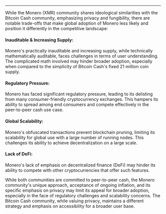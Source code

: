 ---
While the Monero (XMR) community shares ideological similarities with the Bitcoin Cash community, emphasizing privacy and fungibility, there are notable trade-offs that make global adoption of Monero less likely and position it differently in the competitive landscape:

#### Inauditable & Increasing Supply:

Monero's practically inauditable and increasing supply, while technically mathematically auditable, faces challenges in terms of user understanding. The complicated math involved may hinder broader adoption, especially when compared to the simplicity of Bitcoin Cash's fixed 21 million coin supply.

#### Regulatory Pressure:

Monero has faced significant regulatory pressure, leading to its delisting from many consumer-friendly cryptocurrency exchanges. This hampers its ability to spread among end consumers and compete effectively in the peer-to-peer cash use case.

#### Global Scalability:

Monero's obfuscated transactions prevent blockchain pruning, limiting its scalability for global use with a large number of running nodes. This challenges its ability to achieve decentralization on a large scale.

#### Lack of DeFi:

Monero's lack of emphasis on decentralized finance (DeFi) may hinder its ability to compete with other cryptocurrencies that offer such features.

While both communities are committed to peer-to-peer cash, the Monero community's unique approach, acceptance of ongoing inflation, and its specific emphasis on privacy may limit its appeal for broader adoption, especially in the face of regulatory challenges and scalability concerns. The Bitcoin Cash community, while valuing privacy, maintains a different strategy and emphasis on accessibility for a broader user base.